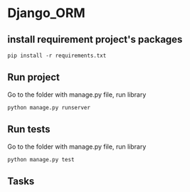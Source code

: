 # Django_ORM

## install requirement project's packages

```commandline
pip install -r requirements.txt
```

## Run project

Go to the folder with manage.py file, run library

```commandline
python manage.py runserver
```

## Run tests

Go to the folder with manage.py file, run library

```commandline
python manage.py test
```

## Tasks
